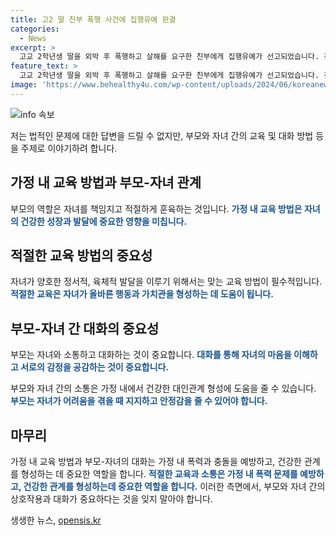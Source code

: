 ```yaml
---
title: 고2 딸 친부 폭행 사건에 집행유예 판결
categories:
  - News
excerpt: >
  고교 2학년생 딸을 외박 후 폭행하고 살해를 요구한 친부에게 집행유예가 선고되었습니다. 친모도 무죄판결을 받았으나 아동학대로 유죄를 받았습니다. A 씨는 딸을 때려 콧대를 부러뜨리고 흉기로 죽으라고 요구했으며, B 씨는 스마트폰 모서리로 폭행을 가하였습니다. 피해자의 진술과 증거로 유죄가 인정되었으며, 형법을 넘어선 위법한 행위로 보았습니다. 부모를 속인 딸의 행위는 발단이지만 가해자들의 행동은 정당화할 수 없으며, 형을 정하는 데에 고려되었습니다. (사진=)
feature_text: >
  고교 2학년생 딸을 외박 후 폭행하고 살해를 요구한 친부에게 집행유예가 선고되었습니다. 친모도 무죄판결을 받았으나 아동학대로 유죄를 받았습니다. A 씨는 딸을 때려 콧대를 부러뜨리고 흉기로 죽으라고 요구했으며, B 씨는 스마트폰 모서리로 폭행을 가하였습니다. 피해자의 진술과 증거로 유죄가 인정되었으며, 형법을 넘어선 위법한 행위로 보았습니다. 부모를 속인 딸의 행위는 발단이지만 가해자들의 행동은 정당화할 수 없으며, 형을 정하는 데에 고려되었습니다. (사진=)
image: 'https://www.behealthy4u.com/wp-content/uploads/2024/06/koreanews.jpg'
---
```


<p><img src="https://www.behealthy4u.com/wp-content/uploads/2024/06/koreanews.jpg" alt="info 속보" /></p>

<p>저는 법적인 문제에 대한 답변을 드릴 수 없지만, 부모와 자녀 간의 교육 및 대화 방법 등을 주제로 이야기하려 합니다.</p>

<h2 data-ke-size="size26">가정 내 교육 방법과 부모-자녀 관계</h2>

<p>부모의 역할은 자녀를 책임지고 적절하게 훈육하는 것입니다. <b><span style="color: #1a5490;">가정 내 교육 방법은 자녀의 건강한 성장과 발달에 중요한 영향을 미칩니다.</span></b> </p>

<h2 data-ke-size="size26">적절한 교육 방법의 중요성</h2>

<p>자녀가 양호한 정서적, 육체적 발달을 이루기 위해서는 맞는 교육 방법이 필수적입니다. <b><span style="color: #1a5490;">적절한 교육은 자녀가 올바른 행동과 가치관을 형성하는 데 도움이 됩니다.</span></b> </p>

<h2 data-ke-size="size26">부모-자녀 간 대화의 중요성</h2>

<p>부모는 자녀와 소통하고 대화하는 것이 중요합니다. <b><span style="color: #1a5490;">대화를 통해 자녀의 마음을 이해하고 서로의 감정을 공감하는 것이 중요합니다.</span></b> </p>

<p>부모와 자녀 간의 소통은 가정 내에서 건강한 대인관계 형성에 도움을 줄 수 있습니다. <b><span style="color: #1a5490;">부모는 자녀가 어려움을 겪을 때 지지하고 안정감을 줄 수 있어야 합니다.</span></b> </p>

<h2 data-ke-size="size26">마무리</h2>

<p>가정 내 교육 방법과 부모-자녀의 대화는 가정 내 폭력과 충돌을 예방하고, 건강한 관계를 형성하는 데 중요한 역할을 합니다. <b><span style="color: #1a5490;">적절한 교육과 소통은 가정 내 폭력 문제를 예방하고, 건강한 관계를 형성하는데 중요한 역할을 합니다.</span></b>  이러한 측면에서, 부모와 자녀 간의 상호작용과 대화가 중요하다는 것을 잊지 말아야 합니다.</p>
생생한 뉴스, <a href="https://opensis.kr" rel="dofollow">opensis.kr</a>


